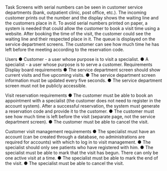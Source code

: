 Task
Screens with serial numbers can be seen in customer service departments (bank, outpatient
clinic, post office, etc.). The incoming customer prints out the number and the display shows the
waiting line and the customers place in it. To avoid serial numbers printed on paper, a system is
needed that could allow the customer to book a visit time using a website. After booking the
time of the visit, the customer could see the waiting line and their respected place in it. The
queue is displayed on the service department screens. The customer can see how much time
he has left before the meeting according to the reservation code.

Users
● Customer - a user whose purpose is to visit a specialist.
● A specialist - a user whose purpose is to serve a customer.
Requirements
Display board requirements
● The service department screen should show current visits and five upcoming visits.
● The service department screen information must be updated every five seconds.
● The service department screen must not be publicly accessible.

Visit reservation requirements
● The customer must be able to book an appointment with a specialist (the customer does
not need to register in the account system). After a successful reservation, the system
must generate a reservation code and provide it to the customer.
● The customer must see how much time is left before the visit (separate page, not the
service department screen).
● The customer must be able to cancel the visit.

Customer visit management requirements
● The specialist must have an account (can be created through a database, no
administrations are required for accounts) with which to log in to visit management.
● The specialist should only see patients who have registered with him.
● The specialist must be able to mark that the visit has begun. There can only be one
active visit at a time.
● The specialist must be able to mark the end of the visit.
● The specialist must be able to cancel the visit.
